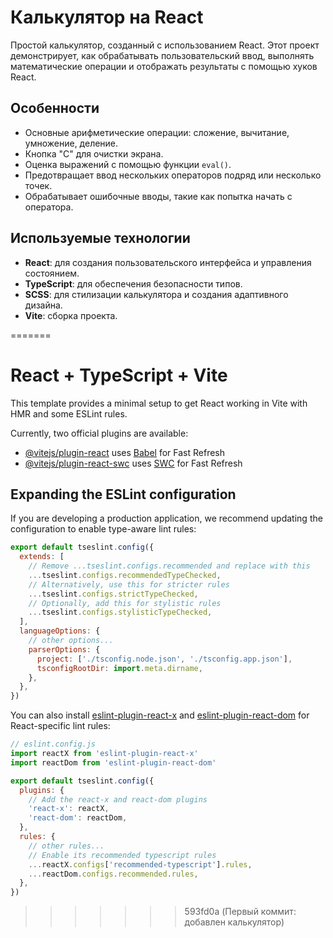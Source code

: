 # Калькулятор на React

Простой калькулятор, созданный с использованием React. Этот проект демонстрирует, как обрабатывать пользовательский ввод, выполнять математические операции и отображать результаты с помощью хуков React.

## Особенности

- Основные арифметические операции: сложение, вычитание, умножение, деление.
- Кнопка "С" для очистки экрана.
- Оценка выражений с помощью функции `eval()`.
- Предотвращает ввод нескольких операторов подряд или несколько точек.
- Обрабатывает ошибочные вводы, такие как попытка начать с оператора.

## Используемые технологии

- **React**: для создания пользовательского интерфейса и управления состоянием.
- **TypeScript**: для обеспечения безопасности типов.
- **SCSS**: для стилизации калькулятора и создания адаптивного дизайна.
- **Vite**: сборка проекта.


=======
# React + TypeScript + Vite

This template provides a minimal setup to get React working in Vite with HMR and some ESLint rules.

Currently, two official plugins are available:

- [@vitejs/plugin-react](https://github.com/vitejs/vite-plugin-react/blob/main/packages/plugin-react/README.md) uses [Babel](https://babeljs.io/) for Fast Refresh
- [@vitejs/plugin-react-swc](https://github.com/vitejs/vite-plugin-react-swc) uses [SWC](https://swc.rs/) for Fast Refresh

## Expanding the ESLint configuration

If you are developing a production application, we recommend updating the configuration to enable type-aware lint rules:

```js
export default tseslint.config({
  extends: [
    // Remove ...tseslint.configs.recommended and replace with this
    ...tseslint.configs.recommendedTypeChecked,
    // Alternatively, use this for stricter rules
    ...tseslint.configs.strictTypeChecked,
    // Optionally, add this for stylistic rules
    ...tseslint.configs.stylisticTypeChecked,
  ],
  languageOptions: {
    // other options...
    parserOptions: {
      project: ['./tsconfig.node.json', './tsconfig.app.json'],
      tsconfigRootDir: import.meta.dirname,
    },
  },
})
```

You can also install [eslint-plugin-react-x](https://github.com/Rel1cx/eslint-react/tree/main/packages/plugins/eslint-plugin-react-x) and [eslint-plugin-react-dom](https://github.com/Rel1cx/eslint-react/tree/main/packages/plugins/eslint-plugin-react-dom) for React-specific lint rules:

```js
// eslint.config.js
import reactX from 'eslint-plugin-react-x'
import reactDom from 'eslint-plugin-react-dom'

export default tseslint.config({
  plugins: {
    // Add the react-x and react-dom plugins
    'react-x': reactX,
    'react-dom': reactDom,
  },
  rules: {
    // other rules...
    // Enable its recommended typescript rules
    ...reactX.configs['recommended-typescript'].rules,
    ...reactDom.configs.recommended.rules,
  },
})
```
>>>>>>> 593fd0a (Первый коммит: добавлен калькулятор)
